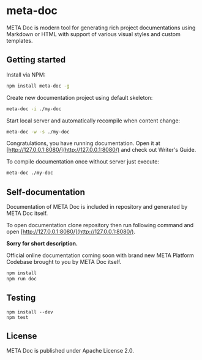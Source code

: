 # meta-doc
META Doc is modern tool for generating rich project documentations using Markdown or HTML with support of various visual styles and custom templates.

## Getting started

Install via NPM:

```bash
npm install meta-doc -g
```

Create new documentation project using default skeleton:

```bash
meta-doc -i ./my-doc
```

Start local server and automatically recompile when content change:

```bash
meta-doc -w -s ./my-doc
```

Congratulations, you have running documentation. Open it at [http://127.0.0.1:8080/](http://127.0.0.1:8080/) and check out Writer's Guide.

To compile documentation once without server just execute:

```bash
meta-doc ./my-doc
```

## Self-documentation

Documentation of META Doc is included in repository and generated by META Doc itself.

To open documentation clone repository then run following command and open [http://127.0.0.1:8080/](http://127.0.0.1:8080/).

**Sorry for short description.**

Official online documentation coming soon with brand new META Platform Codebase brought to you by META Doc itself.

```bash
npm install
npm run doc
```

## Testing
```
npm install --dev
npm test
```

## License
META Doc is published under Apache License 2.0.
